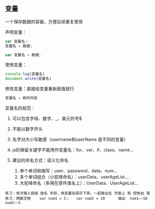 ## 变量

一个保存数据的容器，方便后续重复使用

声明变量：

```js
var 变量名；
变量名 = 数据;

var 变量名 = 数据;
```

使用变量：

```js
console.log(变量名)
document.write(变量名)
```

修改变量：直接给变量重新赋值就行

```js
变量名 = 新的内容
```

变量名的规范：

1. 可以包含字母、数字、_、美元符号$

2. 不能以数字开头
3. 名字对大小写敏感（username和userName 是不同的变量）
4. js的保留关键字不能用作变量名：for、var、if、class、name...

5. 建议的命名方式：语义化命名
   1.  单个单词和缩写：user、password、data、num...
   2. 多个单词组合（小驼峰命名）：userData、userAgeList....
   3. 大驼峰命名（多用在穿件类名上）：UserData、UserAgeList...

```
练习：依次输入班级 姓名 年龄、用变量名保存下来。一起输出在 页面上 和 控制台 里
练习：两数交换    var num1 = 5；   var num2 = 10      输出  num1——10   num2——5
```

